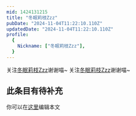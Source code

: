 ```yaml
---
mid: 1424131215
title: "冬眠莉枝Zzz"
pubDate: "2024-11-04T11:22:10.110Z"
updatedDate: "2024-11-04T11:22:10.110Z"
profile:
  {
    Nickname: ["冬眠莉枝Zzz"],
  }
---
```


关注[冬眠莉枝Zzz](https://space.bilibili.com/1424131215)谢谢喵~ 关注[冬眠莉枝Zzz](https://space.bilibili.com/1424131215)谢谢喵~

## 此条目有待补充
你可以在[这里](https://github.com/Yuhanawa/VTuber.ICU/edit/master/src/content/v/冬眠莉枝Zzz/index.md)编辑本文
